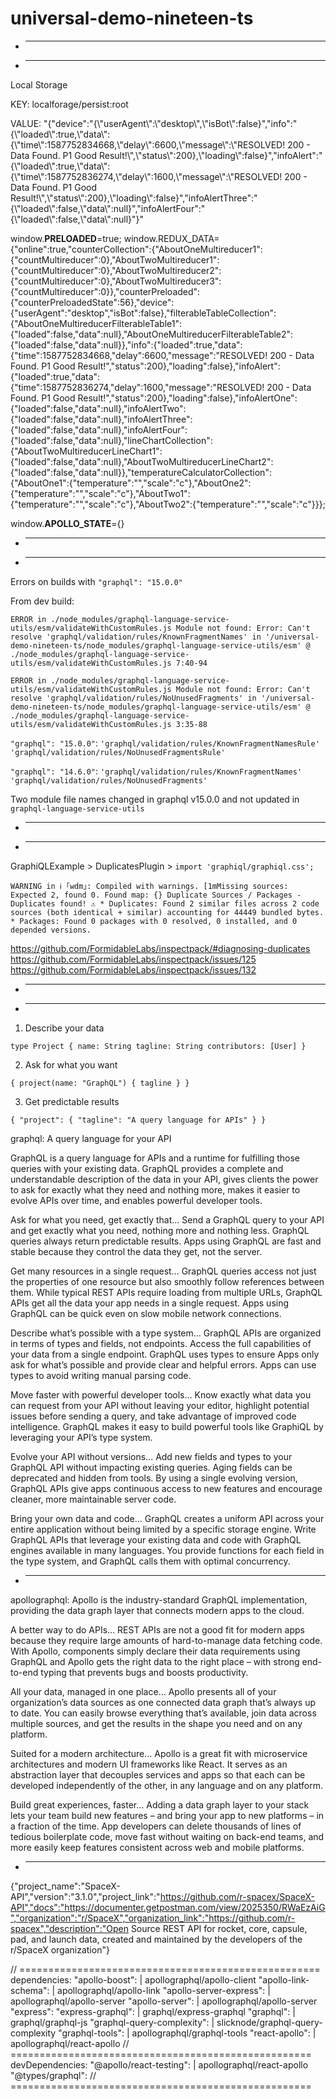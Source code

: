 # universal-demo-nineteen-ts

* ----------------------------------------
* ----------------------------------------

Local Storage

KEY:
localforage/persist:root

VALUE:
"{\"device\":\"{\\\"userAgent\\\":\\\"desktop\\\",\\\"isBot\\\":false}\",\"info\":\"{\\\"loaded\\\":true,\\\"data\\\":{\\\"time\\\":1587752834668,\\\"delay\\\":6600,\\\"message\\\":\\\"RESOLVED! 200 - Data Found. P1 Good Result!\\\",\\\"status\\\":200},\\\"loading\\\":false}\",\"infoAlert\":\"{\\\"loaded\\\":true,\\\"data\\\":{\\\"time\\\":1587752836274,\\\"delay\\\":1600,\\\"message\\\":\\\"RESOLVED! 200 - Data Found. P1 Good Result!\\\",\\\"status\\\":200},\\\"loading\\\":false}\",\"infoAlertThree\":\"{\\\"loaded\\\":false,\\\"data\\\":null}\",\"infoAlertFour\":\"{\\\"loaded\\\":false,\\\"data\\\":null}\"}"

window.__PRELOADED__=true; window.REDUX_DATA={"online":true,"counterCollection":{"AboutOneMultireducer1":{"countMultireducer":0},"AboutTwoMultireducer1":{"countMultireducer":0},"AboutTwoMultireducer2":{"countMultireducer":0},"AboutTwoMultireducer3":{"countMultireducer":0}},"counterPreloaded":{"counterPreloadedState":56},"device":{"userAgent":"desktop","isBot":false},"filterableTableCollection":{"AboutOneMultireducerFilterableTable1":{"loaded":false,"data":null},"AboutOneMultireducerFilterableTable2":{"loaded":false,"data":null}},"info":{"loaded":true,"data":{"time":1587752834668,"delay":6600,"message":"RESOLVED! 200 - Data Found. P1 Good Result!","status":200},"loading":false},"infoAlert":{"loaded":true,"data":{"time":1587752836274,"delay":1600,"message":"RESOLVED! 200 - Data Found. P1 Good Result!","status":200},"loading":false},"infoAlertOne":{"loaded":false,"data":null},"infoAlertTwo":{"loaded":false,"data":null},"infoAlertThree":{"loaded":false,"data":null},"infoAlertFour":{"loaded":false,"data":null},"lineChartCollection":{"AboutTwoMultireducerLineChart1":{"loaded":false,"data":null},"AboutTwoMultireducerLineChart2":{"loaded":false,"data":null}},"temperatureCalculatorCollection":{"AboutOne1":{"temperature":"","scale":"c"},"AboutOne2":{"temperature":"","scale":"c"},"AboutTwo1":{"temperature":"","scale":"c"},"AboutTwo2":{"temperature":"","scale":"c"}}};

window.__APOLLO_STATE__={}


* ----------------------------------------
* ----------------------------------------


Errors on builds with `"graphql": "15.0.0"`

From dev build:

`ERROR in ./node_modules/graphql-language-service-utils/esm/validateWithCustomRules.js
Module not found: Error: Can't resolve 'graphql/validation/rules/KnownFragmentNames' in '/universal-demo-nineteen-ts/node_modules/graphql-language-service-utils/esm'
@ ./node_modules/graphql-language-service-utils/esm/validateWithCustomRules.js 7:40-94`

`ERROR in ./node_modules/graphql-language-service-utils/esm/validateWithCustomRules.js
Module not found: Error: Can't resolve 'graphql/validation/rules/NoUnusedFragments' in '/universal-demo-nineteen-ts/node_modules/graphql-language-service-utils/esm'
@ ./node_modules/graphql-language-service-utils/esm/validateWithCustomRules.js 3:35-88`

`"graphql": "15.0.0"`:
`'graphql/validation/rules/KnownFragmentNamesRule'`
`'graphql/validation/rules/NoUnusedFragmentsRule'` 

`"graphql": "14.6.0"`:
`'graphql/validation/rules/KnownFragmentNames'`
`'graphql/validation/rules/NoUnusedFragments'`

Two module file names changed in graphql v15.0.0 and not updated in `graphql-language-service-utils`

* ----------------------------------------
* ----------------------------------------

GraphiQLExample > DuplicatesPlugin > `import 'graphiql/graphiql.css';`

`WARNING in ℹ ｢wdm｣: Compiled with warnings.
[1mMissing sources: Expected 2, found 0.
		Found map: {}
		Duplicate Sources / Packages - Duplicates found! ⚠️
		* Duplicates: Found 2 similar files across 2 code sources (both identical + similar)
			accounting for 44449 bundled bytes.
		* Packages: Found 0 packages with 0 resolved, 0 installed, and 0 depended versions.`

https://github.com/FormidableLabs/inspectpack/#diagnosing-duplicates
https://github.com/FormidableLabs/inspectpack/issues/125
https://github.com/FormidableLabs/inspectpack/issues/132

* ----------------------------------------
* ----------------------------------------

1) Describe your data

`type Project {
	name: String
	tagline: String
	contributors: [User]
}`

2) Ask for what you want

`{
	project(name: "GraphQL") {
		tagline
	}
}`

3) Get predictable results

`{
	"project": {
		"tagline": "A query language for APIs"
	}
}`

graphql:
A query language for your API

GraphQL is a query language for APIs and a runtime for fulfilling those queries with your existing data.
GraphQL provides a complete and understandable description of the data in your API, gives clients the power to ask for exactly what they need and nothing more, makes it easier to evolve APIs over time, and enables powerful developer tools.

Ask for what you need, get exactly that...
Send a GraphQL query to your API and get exactly what you need, nothing more and nothing less.
GraphQL queries always return predictable results.
Apps using GraphQL are fast and stable because they control the data they get, not the server.

Get many resources in a single request...
GraphQL queries access not just the properties of one resource but also smoothly follow references between them.
While typical REST APIs require loading from multiple URLs, GraphQL APIs get all the data your app needs in a single request.
Apps using GraphQL can be quick even on slow mobile network connections.

Describe what’s possible with a type system...
GraphQL APIs are organized in terms of types and fields, not endpoints.
Access the full capabilities of your data from a single endpoint. GraphQL uses types to ensure Apps only ask for what’s possible and provide clear and helpful errors.
Apps can use types to avoid writing manual parsing code.

Move faster with powerful developer tools...
Know exactly what data you can request from your API without leaving your editor, highlight potential issues before sending a query, and take advantage of improved code intelligence.
GraphQL makes it easy to build powerful tools like GraphiQL by leveraging your API’s type system.

Evolve your API without versions...
Add new fields and types to your GraphQL API without impacting existing queries.
Aging fields can be deprecated and hidden from tools.
By using a single evolving version, GraphQL APIs give apps continuous access to new features and encourage cleaner, more maintainable server code.

Bring your own data and code...
GraphQL creates a uniform API across your entire application without being limited by a specific storage engine.
Write GraphQL APIs that leverage your existing data and code with GraphQL engines available in many languages.
You provide functions for each field in the type system, and GraphQL calls them with optimal concurrency.

* ----------------------------------------

apollographql:
Apollo is the industry-standard GraphQL implementation, providing the data graph layer that connects modern apps to the cloud.

A better way to do APIs...
REST APIs are not a good fit for modern apps because they require large amounts of hard-to-manage data fetching code.
With Apollo, components simply declare their data requirements using GraphQL and Apollo gets the right data to the right place – with strong end-to-end typing that prevents bugs and boosts productivity.

All your data, managed in one place...
Apollo presents all of your organization’s data sources as one connected data graph that’s always up to date.
You can easily browse everything that’s available, join data across multiple sources, and get the results in the shape you need and on any platform.

Suited for a modern architecture...
Apollo is a great fit with microservice architectures and modern UI frameworks like React.
It serves as an abstraction layer that decouples services and apps so that each can be developed independently of the other, in any language and on any platform.

Build great experiences, faster...
Adding a data graph layer to your stack lets your team build new features – and bring your app to new platforms – in a fraction of the time.
App developers can delete thousands of lines of tedious boilerplate code, move fast without waiting on back-end teams, and more easily keep features consistent across web and mobile platforms.

* ----------------------------------------

{"project_name":"SpaceX-API","version":"3.1.0","project_link":"https://github.com/r-spacex/SpaceX-API","docs":"https://documenter.getpostman.com/view/2025350/RWaEzAiG","organization":"r/SpaceX","organization_link":"https://github.com/r-spacex","description":"Open Source REST API for rocket, core, capsule, pad, and launch data, created and maintained by the developers of the r/SpaceX organization"}

// ====================================================
dependencies:
		"apollo-boost": 							| apollographql/apollo-client
		"apollo-link-schema": 				| apollographql/apollo-link
		"apollo-server-express": 			| apollographql/apollo-server
		"apollo-server": 							| apollographql/apollo-server
		"express":
		"express-graphql":						| graphql/express-graphql
		"graphql": 										| graphql/graphql-js
		"graphql-query-complexity": 	| slicknode/graphql-query-complexity
		"graphql-tools": 							| apollographql/graphql-tools
		"react-apollo": 							| apollographql/react-apollo
// ====================================================
devDependencies:
		"@apollo/react-testing": 			| apollographql/react-apollo
		"@types/graphql": 
// ====================================================

